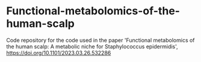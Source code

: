# Functional-metabolomics-of-the-human-scalp
Code repository for the code used in the paper 'Functional metabolomics of the human scalp: A metabolic niche for Staphylococcus epidermidis', https://doi.org/10.1101/2023.03.26.532286
